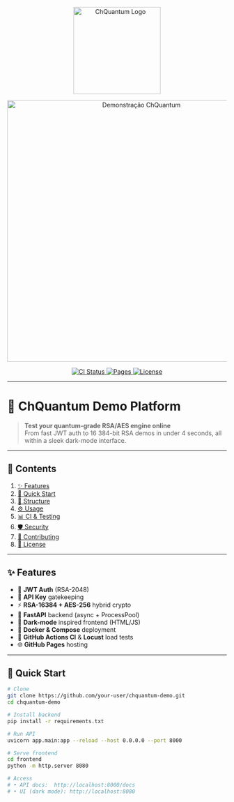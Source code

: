 <!-- ================== -->
<!--   ChQuantum Demo  -->
<!-- ================== -->

<p align="center">
  <!-- Logo PNG com fundo transparente, exibido sobre o fundo escuro do GitHub Dark Mode -->
  <img src="https://i.postimg.cc/XJF56tzt/Pilha-Eletromagn-tica.png" alt="ChQuantum Logo" width="200px" />
</p>

<p align="center">
  <!-- Imagem principal clicável -->
  <a href="https://postimg.cc/MvwJcJpg">
    <img src="https://i.postimg.cc/yYg1bV46/Privacy-zip-1.png" alt="Demonstração ChQuantum" width="600px" />
  </a>
</p>

<p align="center">
  <a href="https://github.com/your-user/chquantum-demo/actions">
    <img src="https://img.shields.io/github/actions/workflow/status/your-user/chquantum-demo/ci.yml?branch=main&style=for-the-badge&label=CI%20Status&logo=github" alt="CI Status">
  </a>
  <a href="https://your-user.github.io/chquantum-demo/">
    <img src="https://img.shields.io/badge/GitHub%20Pages-live-darkgreen?style=for-the-badge&logo=github-pages" alt="Pages">
  </a>
  <a href="LICENSE">
    <img src="https://img.shields.io/github/license/your-user/chquantum-demo?style=for-the-badge&logo=opensourceinitiative" alt="License">
  </a>
</p>

---

# 🚀 ChQuantum Demo Platform

> **Test your quantum-grade RSA/AES engine online**  
> From fast JWT auth to 16 384-bit RSA demos in under 4 seconds, all within a sleek dark-mode interface.

---

## 📖 Contents

1. [✨ Features](#-features)  
2. [🚀 Quick Start](#-quick-start)  
3. [📁 Structure](#-structure)  
4. [⚙️ Usage](#️-usage)  
5. [📊 CI & Testing](#-ci--testing)  
6. [🛡️ Security](#️-security)  
7. [🤝 Contributing](#-contributing)  
8. [📜 License](#-license)

---

## ✨ Features

- 🔐 **JWT Auth** (RSA-2048)  
- 🔑 **API Key** gatekeeping  
- ⚡ **RSA-16384 + AES-256** hybrid crypto  
- 📡 **FastAPI** backend (async + ProcessPool)  
- 🎨 **Dark-mode** inspired frontend (HTML/JS)  
- 🐳 **Docker & Compose** deployment  
- 🔧 **GitHub Actions CI** & **Locust** load tests  
- 🌐 **GitHub Pages** hosting

---

## 🚀 Quick Start

```bash
# Clone
git clone https://github.com/your-user/chquantum-demo.git
cd chquantum-demo

# Install backend
pip install -r requirements.txt

# Run API
uvicorn app.main:app --reload --host 0.0.0.0 --port 8000

# Serve frontend
cd frontend
python -m http.server 8080

# Access
# • API docs:  http://localhost:8000/docs
# • UI (dark mode): http://localhost:8080
